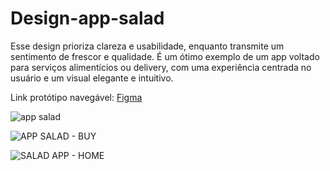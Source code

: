 # Design-app-salad
Esse design prioriza clareza e usabilidade, enquanto transmite um sentimento de frescor e qualidade. É um ótimo exemplo de um app voltado para serviços alimentícios ou delivery, com uma experiência centrada no usuário e um visual elegante e intuitivo.

Link protótipo navegável: [Figma](https://www.figma.com/proto/DQeHxTED5dtn8W82ppOZjl/Untitled?node-id=153-130&t=3QDzEmmcL3eKBO9P-0&scaling=contain&content-scaling=fixed&page-id=0%3A1&starting-point-node-id=153%3A130&show-proto-sidebar=1)


![app salad](https://github.com/user-attachments/assets/b46eff51-fcad-445b-aa67-e31bca447d4c)

![APP SALAD - BUY ](https://github.com/user-attachments/assets/a51274a1-cf2f-4302-87eb-a1d7e24f2de9)

![SALAD APP - HOME](https://github.com/user-attachments/assets/fd076116-4d7d-438d-9159-bc57698bb345)

